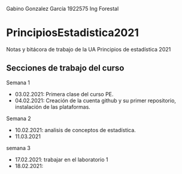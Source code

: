 Gabino Gonzalez García
1922575
Ing Forestal

# PrincipiosEstadistica2021
Notas y bitácora de trabajo de la UA Principios de estadística 2021


## Secciones de trabajo del curso

Semana 1
+ 03.02.2021: Primera clase del curso PE.
+ 04.02.2021: Creación de la cuenta github y su primer repositorio, instalación de las plataformas.

Semana 2
+ 10.02.2021: analisis de conceptos de estadística.
+ 11.03.2021

semana 3
+ 17.02.2021: trabajar en el laboratorio 1
+ 18.02.2021: 